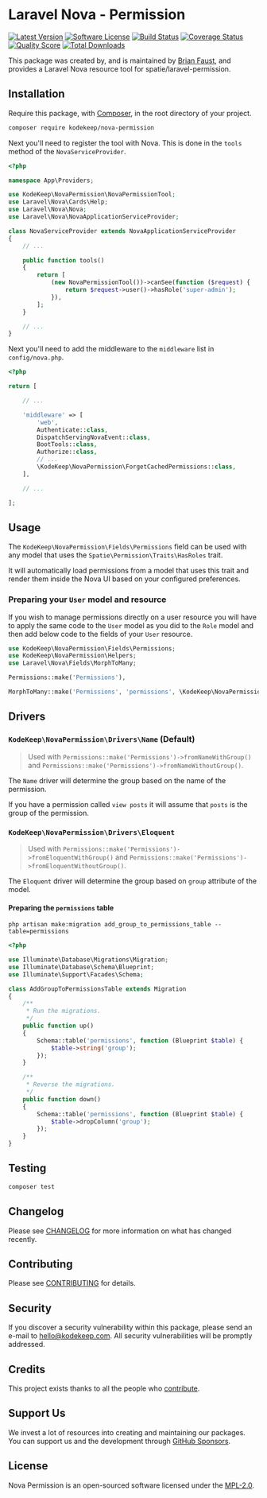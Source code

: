 # Laravel Nova - Permission

[![Latest Version](https://badgen.net/packagist/v/kodekeep/nova-permission)](https://packagist.org/packages/kodekeep/nova-permission)
[![Software License](https://badgen.net/packagist/license/kodekeep/nova-permission)](https://packagist.org/packages/kodekeep/nova-permission)
[![Build Status](https://img.shields.io/github/workflow/status/kodekeep/nova-permission/run-tests?label=tests)](https://github.com/kodekeep/nova-permission/actions?query=workflow%3Arun-tests+branch%3Amaster)
[![Coverage Status](https://badgen.net/codeclimate/coverage/kodekeep/nova-permission)](https://codeclimate.com/github/kodekeep/nova-permission)
[![Quality Score](https://badgen.net/codeclimate/maintainability/kodekeep/nova-permission)](https://codeclimate.com/github/kodekeep/nova-permission)
[![Total Downloads](https://badgen.net/packagist/dt/kodekeep/nova-permission)](https://packagist.org/packages/kodekeep/nova-permission)

This package was created by, and is maintained by [Brian Faust](https://github.com/faustbrian), and provides a Laravel Nova resource tool for spatie/laravel-permission.

## Installation

Require this package, with [Composer](https://getcomposer.org/), in the root directory of your project.

```bash
composer require kodekeep/nova-permission
```

Next you'll need to register the tool with Nova. This is done in the `tools` method of the `NovaServiceProvider`.

```php
<?php

namespace App\Providers;

use KodeKeep\NovaPermission\NovaPermissionTool;
use Laravel\Nova\Cards\Help;
use Laravel\Nova\Nova;
use Laravel\Nova\NovaApplicationServiceProvider;

class NovaServiceProvider extends NovaApplicationServiceProvider
{
    // ...

    public function tools()
    {
        return [
            (new NovaPermissionTool())->canSee(function ($request) {
                return $request->user()->hasRole('super-admin');
            }),
        ];
    }

    // ...
}
```

Next you'll need to add the middleware to the `middleware` list in `config/nova.php`.

```php
<?php

return [

    // ...

    'middleware' => [
        'web',
        Authenticate::class,
        DispatchServingNovaEvent::class,
        BootTools::class,
        Authorize::class,
        // ...
        \KodeKeep\NovaPermission\ForgetCachedPermissions::class,
    ],

    // ...

];
```

## Usage

The `KodeKeep\NovaPermission\Fields\Permissions` field can be used with any model that uses the `Spatie\Permission\Traits\HasRoles` trait.

It will automatically load permissions from a model that uses this trait and render them inside the Nova UI based on your configured preferences.

### Preparing your `User` model and resource

If you wish to manage permissions directly on a user resource you will have to apply the same code to the `User` model as you did to the `Role` model and then add below code to the fields of your `User` resource.

```php
use KodeKeep\NovaPermission\Fields\Permissions;
use KodeKeep\NovaPermission\Helpers;
use Laravel\Nova\Fields\MorphToMany;

Permissions::make('Permissions'),

MorphToMany::make('Permissions', 'permissions', \KodeKeep\NovaPermission\Resources\Permission::class),
```

## Drivers

### `KodeKeep\NovaPermission\Drivers\Name` (Default)

> Used with `Permissions::make('Permissions')->fromNameWithGroup()` and `Permissions::make('Permissions')->fromNameWithoutGroup()`.

The `Name` driver will determine the group based on the name of the permission.

If you have a permission called `view posts` it will assume that `posts` is the group of the permission.

### `KodeKeep\NovaPermission\Drivers\Eloquent`

> Used with `Permissions::make('Permissions')->fromEloquentWithGroup()` and `Permissions::make('Permissions')->fromEloquentWithoutGroup()`.

The `Eloquent` driver will determine the group based on `group` attribute of the model.

#### Preparing the `permissions` table

```
php artisan make:migration add_group_to_permissions_table --table=permissions
```

```php
<?php

use Illuminate\Database\Migrations\Migration;
use Illuminate\Database\Schema\Blueprint;
use Illuminate\Support\Facades\Schema;

class AddGroupToPermissionsTable extends Migration
{
    /**
     * Run the migrations.
     */
    public function up()
    {
        Schema::table('permissions', function (Blueprint $table) {
            $table->string('group');
        });
    }

    /**
     * Reverse the migrations.
     */
    public function down()
    {
        Schema::table('permissions', function (Blueprint $table) {
            $table->dropColumn('group');
        });
    }
}
```

## Testing

``` bash
composer test
```

## Changelog

Please see [CHANGELOG](CHANGELOG.md) for more information on what has changed recently.

## Contributing

Please see [CONTRIBUTING](CONTRIBUTING.md) for details.

## Security

If you discover a security vulnerability within this package, please send an e-mail to hello@kodekeep.com. All security vulnerabilities will be promptly addressed.

## Credits

This project exists thanks to all the people who [contribute](../../contributors).

## Support Us

We invest a lot of resources into creating and maintaining our packages. You can support us and the development through [GitHub Sponsors](https://github.com/sponsors/faustbrian).

## License

Nova Permission is an open-sourced software licensed under the [MPL-2.0](LICENSE.md).
